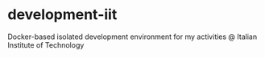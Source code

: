 # development-iit
Docker-based isolated development environment for my activities @ Italian Institute of Technology
